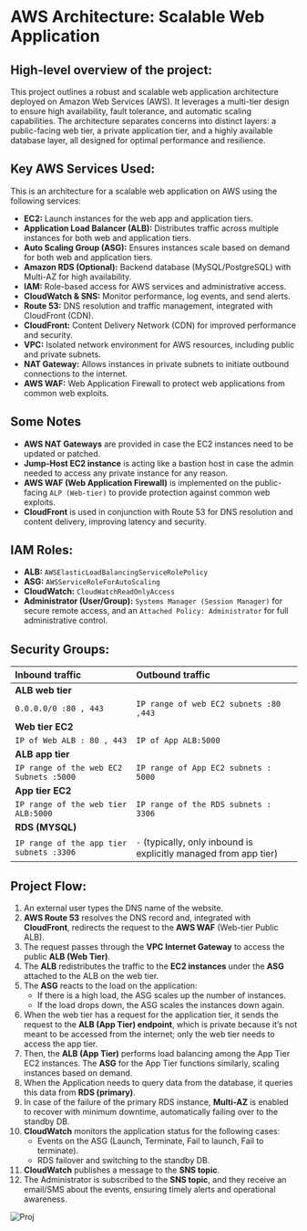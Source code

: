 
# AWS Architecture: Scalable Web Application

## High-level overview of the project:

This project outlines a robust and scalable web application architecture deployed on Amazon Web Services (AWS). It leverages a multi-tier design to ensure high availability, fault tolerance, and automatic scaling capabilities. The architecture separates concerns into distinct layers: a public-facing web tier, a private application tier, and a highly available database layer, all designed for optimal performance and resilience.

## Key AWS Services Used:

This is an architecture for a scalable web application on AWS using the following services:

* **EC2:** Launch instances for the web app and application tiers.
* **Application Load Balancer (ALB):** Distributes traffic across multiple instances for both web and application tiers.
* **Auto Scaling Group (ASG):** Ensures instances scale based on demand for both web and application tiers.
* **Amazon RDS (Optional):** Backend database (MySQL/PostgreSQL) with Multi-AZ for high availability.
* **IAM:** Role-based access for AWS services and administrative access.
* **CloudWatch & SNS:** Monitor performance, log events, and send alerts.
* **Route 53:** DNS resolution and traffic management, integrated with CloudFront (CDN).
* **CloudFront:** Content Delivery Network (CDN) for improved performance and security.
* **VPC:** Isolated network environment for AWS resources, including public and private subnets.
* **NAT Gateway:** Allows instances in private subnets to initiate outbound connections to the internet.
* **AWS WAF:** Web Application Firewall to protect web applications from common web exploits.

## Some Notes

* **AWS NAT Gateways** are provided in case the EC2 instances need to be updated or patched.
* **Jump-Host EC2 instance** is acting like a bastion host in case the admin needed to access any private instance for any reason.
* **AWS WAF (Web Application Firewall)** is implemented on the public-facing `ALP (Web-tier)` to provide protection against common web exploits.
* **CloudFront** is used in conjunction with Route 53 for DNS resolution and content delivery, improving latency and security.

## IAM Roles:

* **ALB:** `AWSElasticLoadBalancingServiceRolePolicy`
* **ASG:** `AWSServiceRoleForAutoScaling`
* **CloudWatch:** `CloudWatchReadOnlyAccess`
* **Administrator (User/Group):** `Systems Manager (Session Manager)` for secure remote access, and an `Attached Policy: Administrator` for full administrative control.

## Security Groups:

| Inbound traffic                     | Outbound traffic                            |
| :---------------------------------- | :------------------------------------------ |
| **ALB web tier** |                                             |
| `0.0.0.0/0 :80 , 443`               | `IP range of web EC2 subnets :80 ,443`      |
| **Web tier EC2** |                                             |
| `IP of Web ALB : 80 , 443`          | `IP of App ALB:5000`                        |
| **ALB app tier** |                                             |
| `IP range of the web EC2 Subnets :5000` | `IP range of App EC2 subnets : 5000`        |
| **App tier EC2** |                                             |
| `IP range of the web tier ALB:5000` | `IP range of the RDS subnets : 3306`        |
| **RDS (MYSQL)** |                                             |
| `IP range of the app tier subnets :3306` | `-` (typically, only inbound is explicitly managed from app tier) |

## Project Flow:

1.  An external user types the DNS name of the website.
2.  **AWS Route 53** resolves the DNS record and, integrated with **CloudFront**, redirects the request to the **AWS WAF** (Web-tier Public ALB).
3.  The request passes through the **VPC Internet Gateway** to access the public **ALB (Web Tier)**.
4.  The **ALB** redistributes the traffic to the **EC2 instances** under the **ASG** attached to the ALB on the web tier.
5.  The **ASG** reacts to the load on the application:
    * If there is a high load, the ASG scales up the number of instances.
    * If the load drops down, the ASG scales the instances down again.
6.  When the web tier has a request for the application tier, it sends the request to the **ALB (App Tier) endpoint**, which is private because it’s not meant to be accessed from the internet; only the web tier needs to access the app tier.
7.  Then, the **ALB (App Tier)** performs load balancing among the App Tier EC2 instances. The **ASG** for the App Tier functions similarly, scaling instances based on demand.
8.  When the Application needs to query data from the database, it queries this data from **RDS (primary)**.
9.  In case of the failure of the primary RDS instance, **Multi-AZ** is enabled to recover with minimum downtime, automatically failing over to the standby DB.
10. **CloudWatch** monitors the application status for the following cases:
    * Events on the ASG (Launch, Terminate, Fail to launch, Fail to terminate).
    * RDS failover and switching to the standby DB.
11. **CloudWatch** publishes a message to the **SNS topic**.
12. The Administrator is subscribed to the **SNS topic**, and they receive an email/SMS about the events, ensuring timely alerts and operational awareness.

![Proj](https://github.com/user-attachments/assets/52c38270-07e3-4a29-89ec-23d3383b8f33)
